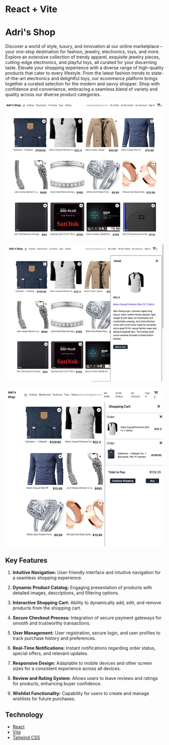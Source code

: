 # React + Vite
# Adri's Shop


Discover a world of style, luxury, and innovation at our online marketplace – your one-stop destination for fashion, jewelry, electronics, toys, and more. Explore an extensive collection of trendy apparel, exquisite jewelry pieces, cutting-edge electronics, and playful toys, all curated for your discerning taste. Elevate your shopping experience with a diverse range of high-quality products that cater to every lifestyle. From the latest fashion trends to state-of-the-art electronics and delightful toys, our ecommerce platform brings together a curated selection for the modern and savvy shopper. Shop with confidence and convenience, embracing a seamless blend of variety and quality across our diverse product categories.


![HomePage](imagen1.png)

![Product Detail](imagen2.png)

![Shopping Cart](imagen5.png)


## Key Features
1. **Intuitive Navigation:** User-friendly interface and intuitive navigation for a seamless shopping experience.

2. **Dynamic Product Catalog:** Engaging presentation of products with detailed images, descriptions, and filtering options.

3. **Interactive Shopping Cart:** Ability to dynamically add, edit, and remove products from the shopping cart.

4. **Secure Checkout Process:** Integration of secure payment gateways for smooth and trustworthy transactions.

5. **User Management:** User registration, secure login, and user profiles to track purchase history and preferences.

6. **Real-Time Notifications:** Instant notifications regarding order status, special offers, and relevant updates.

7. **Responsive Design:** Adaptable to mobile devices and other screen sizes for a consistent experience across all devices.

8. **Review and Rating System:** Allows users to leave reviews and ratings for products, enhancing buyer confidence.

9. **Wishlist Functionality:** Capability for users to create and manage wishlists for future purchases.

## Technology

- [React](https://reactjs.org/)
- [Vite](https://vitejs.dev/)
- [Tailwind CSS](https://tailwindcss.com/)